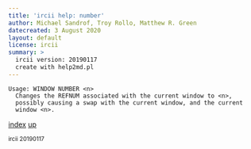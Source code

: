 ```yaml
---
title: 'ircii help: number'
author: Michael Sandrof, Troy Rollo, Matthew R. Green
datecreated: 3 August 2020
layout: default
license: ircii
summary: >
  ircii version: 20190117
  create with help2md.pl
---
```

```
Usage: WINDOW NUMBER <n>  
  Changes the REFNUM associated with the current window to <n>,
  possibly causing a swap with the current window, and the current
  window <n>.
```

[index](index.html)
[up](..)

<small> ircii 20190117 </small>
